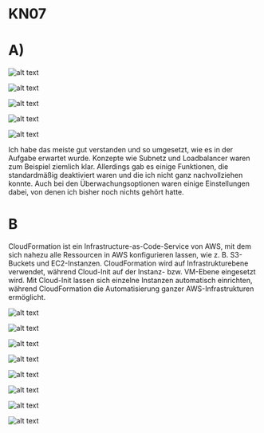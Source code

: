# KN07

# A)

![alt text](<Screenshots/1.png>)

![alt text](<Screenshots/2.png>)

![alt text](<Screenshots/3.png>)

![alt text](<Screenshots/4.png>)

![alt text](<Screenshots/5.png>)

Ich habe das meiste gut verstanden und so umgesetzt, wie es in der Aufgabe erwartet wurde. Konzepte wie Subnetz und Loadbalancer waren zum Beispiel ziemlich klar. Allerdings gab es einige Funktionen, die standardmäßig deaktiviert waren und die ich nicht ganz nachvollziehen konnte. Auch bei den Überwachungsoptionen waren einige Einstellungen dabei, von denen ich bisher noch nichts gehört hatte.

# B

CloudFormation ist ein Infrastructure-as-Code-Service von AWS, mit dem sich nahezu alle Ressourcen in AWS konfigurieren lassen, wie z. B. S3-Buckets und EC2-Instanzen. CloudFormation wird auf Infrastrukturebene verwendet, während Cloud-Init auf der Instanz- bzw. VM-Ebene eingesetzt wird. Mit Cloud-Init lassen sich einzelne Instanzen automatisch einrichten, während CloudFormation die Automatisierung ganzer AWS-Infrastrukturen ermöglicht.

![alt text](<Screenshots/6.png>)

![alt text](<Screenshots/7.png>)

![alt text](<Screenshots/8.png>)

![alt text](<Screenshots/9.png>)

![alt text](<Screenshots/10.png>)

![alt text](<Screenshots/11.png>)

![alt text](<Screenshots/12.png>)

![alt text](<Screenshots/12.png>)

